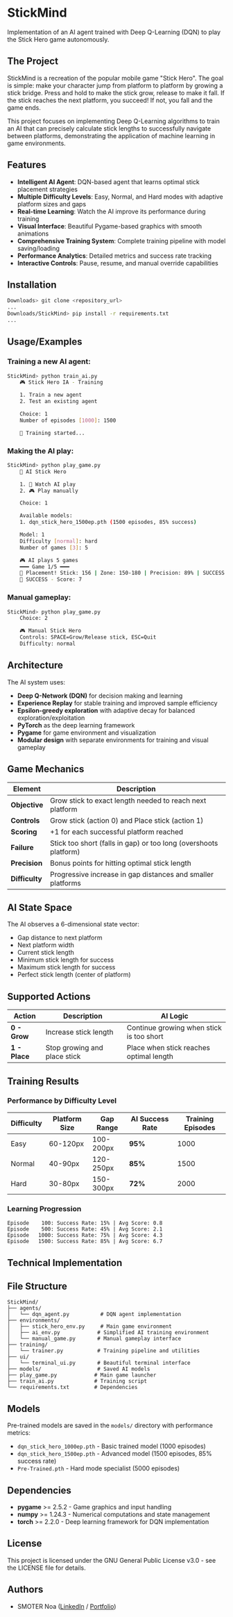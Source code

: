 # StickMind

Implementation of an AI agent trained with Deep Q-Learning (DQN) to play the Stick Hero game autonomously.

## The Project

StickMind is a recreation of the popular mobile game "Stick Hero". The goal is simple: make your character
 jump from platform to platform by growing a stick bridge. Press and hold to make the stick grow, release to make it fall. If the stick reaches the next platform, you succeed! If not, you fall and the game ends.

This project focuses on implementing Deep Q-Learning algorithms to train an AI that can precisely calculate stick lengths to successfully navigate between platforms, demonstrating the application of machine learning in game environments.

## Features

- **Intelligent AI Agent**: DQN-based agent that learns optimal stick placement strategies
- **Multiple Difficulty Levels**: Easy, Normal, and Hard modes with adaptive platform sizes and gaps
- **Real-time Learning**: Watch the AI improve its performance during training
- **Visual Interface**: Beautiful Pygame-based graphics with smooth animations
- **Comprehensive Training System**: Complete training pipeline with model saving/loading
- **Performance Analytics**: Detailed metrics and success rate tracking
- **Interactive Controls**: Pause, resume, and manual override capabilities

## Installation

```bash
Downloads> git clone <repository_url>
...
Downloads/StickMind> pip install -r requirements.txt
...
```

## Usage/Examples

### Training a new AI agent:
```bash
StickMind> python train_ai.py
    🎮 Stick Hero IA - Training

    1. Train a new agent
    2. Test an existing agent

    Choice: 1
    Number of episodes [1000]: 1500

    🤖 Training started...
```

### Making the AI play:
```bash
StickMind> python play_game.py
    🤖 AI Stick Hero

    1. 🤖 Watch AI play
    2. 🎮 Play manually

    Choice: 1

    Available models:
    1. dqn_stick_hero_1500ep.pth (1500 episodes, 85% success)

    Model: 1
    Difficulty [normal]: hard
    Number of games [3]: 5

    🎮 AI plays 5 games
    ━━━ Game 1/5 ━━━
    🎯 Placement! Stick: 156 | Zone: 150-180 | Precision: 89% | SUCCESS
    🎉 SUCCESS - Score: 7
```

### Manual gameplay:
```bash
StickMind> python play_game.py
    Choice: 2

    🎮 Manual Stick Hero
    Controls: SPACE=Grow/Release stick, ESC=Quit
    Difficulty: normal
```

## Architecture

The AI system uses:
- **Deep Q-Network (DQN)** for decision making and learning
- **Experience Replay** for stable training and improved sample efficiency
- **Epsilon-greedy exploration** with adaptive decay for balanced exploration/exploitation
- **PyTorch** as the deep learning framework
- **Pygame** for game environment and visualization
- **Modular design** with separate environments for training and visual gameplay

## Game Mechanics

| Element | Description |
|---------|-------------|
| **Objective** | Grow stick to exact length needed to reach next platform |
| **Controls** | Grow stick (action 0) and Place stick (action 1) |
| **Scoring** | +1 for each successful platform reached |
| **Failure** | Stick too short (falls in gap) or too long (overshoots platform) |
| **Precision** | Bonus points for hitting optimal stick length |
| **Difficulty** | Progressive increase in gap distances and smaller platforms |

## AI State Space

The AI observes a 6-dimensional state vector:
- Gap distance to next platform
- Next platform width
- Current stick length
- Minimum stick length for success
- Maximum stick length for success
- Perfect stick length (center of platform)

## Supported Actions

| Action | Description | AI Logic |
|--------|-------------|----------|
| **0 - Grow** | Increase stick length | Continue growing when stick is too short |
| **1 - Place** | Stop growing and place stick | Place when stick reaches optimal length |

## Training Results

### Performance by Difficulty Level

|**Difficulty**|**Platform Size**|**Gap Range**|**AI Success Rate**|**Training Episodes**|
|--------------|-----------------|-------------|-------------------|-------------------|
|Easy|60-120px|100-200px|**95%**|1000|
|Normal|40-90px|120-250px|**85%**|1500|
|Hard|30-80px|150-300px|**72%**|2000|

### Learning Progression

```
Episode    100: Success Rate: 15% | Avg Score: 0.8
Episode    500: Success Rate: 45% | Avg Score: 2.1
Episode   1000: Success Rate: 75% | Avg Score: 4.3
Episode   1500: Success Rate: 85% | Avg Score: 6.7
```

## Technical Implementation

## File Structure

```
StickMind/
├── agents/
│   └── dqn_agent.py          # DQN agent implementation
├── environments/
│   ├── stick_hero_env.py     # Main game environment
│   ├── ai_env.py            # Simplified AI training environment
│   └── manual_game.py       # Manual gameplay interface
├── training/
│   └── trainer.py           # Training pipeline and utilities
├── ui/
│   └── terminal_ui.py       # Beautiful terminal interface
├── models/                  # Saved AI models
├── play_game.py            # Main game launcher
├── train_ai.py             # Training script
└── requirements.txt        # Dependencies
```

## Models

Pre-trained models are saved in the `models/` directory with performance metrics:
- `dqn_stick_hero_1000ep.pth` - Basic trained model (1000 episodes)
- `dqn_stick_hero_1500ep.pth` - Advanced model (1500 episodes, 85% success rate)
- `Pre-Trained.pth` - Hard mode specialist (5000 episodes)

## Dependencies

- **pygame** >= 2.5.2 - Game graphics and input handling
- **numpy** >= 1.24.3 - Numerical computations and state management
- **torch** >= 2.2.0 - Deep learning framework for DQN implementation

## License

This project is licensed under the GNU General Public License v3.0 - see the LICENSE file for details.

## Authors

- SMOTER Noa ([LinkedIn](https://www.linkedin.com/in/noa-smoter/) / [Portfolio](https://noasmoter.vercel.app/))
